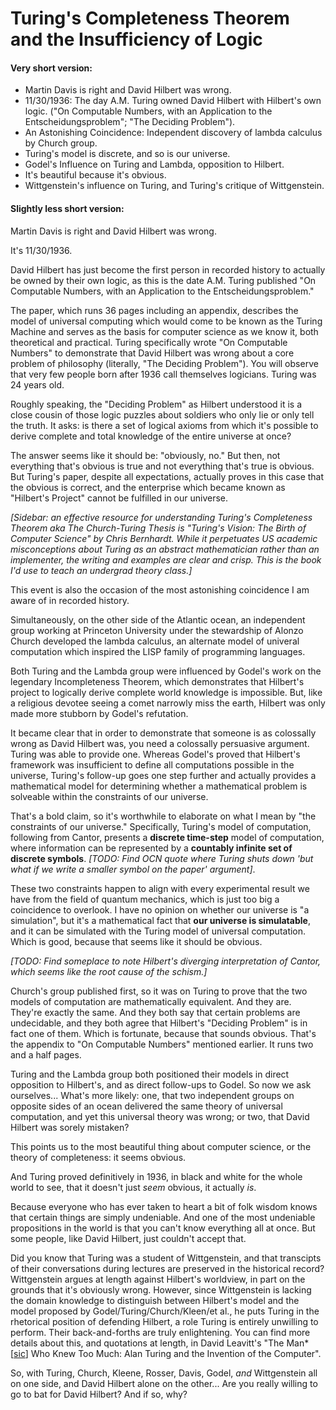# Turing's Completeness Theorem and the Insufficiency of Logic

#### Very short version:

* Martin Davis is right and David Hilbert was wrong.
* 11/30/1936: The day A.M. Turing owned David Hilbert with Hilbert's own logic. ("On Computable Numbers, with an Application to the Entscheidungsproblem"; "The Deciding Problem").
* An Astonishing Coincidence: Independent discovery of lambda calculus by Church group.
* Turing's model is discrete, and so is our universe.
* Godel's Influence on Turing and Lambda, opposition to Hilbert.
* It's beautiful because it's obvious.
* Wittgenstein's influence on Turing, and Turing's critique of Wittgenstein.

#### Slightly less short version:

Martin Davis is right and David Hilbert was wrong.

It's 11/30/1936.

David Hilbert has just become the first person in recorded history to actually be owned by their own logic, as this is the date A.M. Turing published "On Computable Numbers, with an Application to the Entscheidungsproblem."

The paper, which runs 36 pages including an appendix, describes the model of universal computing which would come to be known as the Turing Machine and serves as the basis for computer science as we know it, both theoretical and practical. Turing specifically wrote "On Computable Numbers" to demonstrate that David Hilbert was wrong about a core problem of philosophy (literally, "The Deciding Problem"). You will observe that very few people born after 1936 call themselves logicians. Turing was 24 years old.

Roughly speaking, the "Deciding Problem" as Hilbert understood it is a close cousin of those logic puzzles about soldiers who only lie or only tell the truth. It asks: is there a set of logical axioms from which it's possible to derive complete and total knowledge of the entire universe at once?

The answer seems like it should be: "obviously, no." But then, not everything that's obvious is true and not everything that's true is obvious. But Turing's paper, despite all expectations, actually proves in this case that the obvious is correct, and the enterprise which became known as "Hilbert's Project" cannot be fulfilled in our universe.

*\[Sidebar: an effective resource for understanding Turing's Completeness Theorem aka The Church-Turing Thesis is "Turing's Vision: The Birth of Computer Science" by Chris Bernhardt. While it perpetuates US academic misconceptions about Turing as an abstract mathematician rather than an implementer, the writing and examples are clear and crisp. This is the book I'd use to teach an undergrad theory class.]*

This event is also the occasion of the most astonishing coincidence I am aware of in recorded history.

Simultaneously, on the other side of the Atlantic ocean, an independent group working at Princeton University under the stewardship of Alonzo Church developed the lambda calculus, an alternate model of univeral computation which inspired the LISP family of programming languages.

Both Turing and the Lambda group were influenced by Godel's work on the legendary Incompleteness Theorem, which demonstrates that Hilbert's project to logically derive complete world knowledge is impossible. But, like a religious devotee seeing a comet narrowly miss the earth, Hilbert was only made more stubborn by Godel's refutation.

It became clear that in order to demonstrate that someone is as colossally wrong as David Hilbert was, you need a colossally persuasive argument. Turing was able to provide one. Whereas Godel's proved that Hilbert's framework was insufficient to define all computations possible in the universe, Turing's follow-up goes one step further and actually provides a mathematical model for determining whether a mathematical problem is solveable within the constraints of our universe.

That's a bold claim, so it's worthwhile to elaborate on what I mean by "the constraints of our universe." Specifically, Turing's model of computation, following from Cantor, presents a **discrete time-step** model of computation, where information can be represented by a **countably infinite set of discrete symbols**. *\[TODO: Find OCN quote where Turing shuts down 'but what if we write a smaller symbol on the paper' argument]*.

These two constraints happen to align with every experimental result we have from the field of quantum mechanics, which is just too big a coincidence to overlook. I have no opinion on whether our universe is "a simulation", but it's a mathematical fact that **our universe is simulatable**, and it can be simulated with the Turing model of universal computation. Which is good, because that seems like it should be obvious.

*\[TODO: Find someplace to note Hilbert's diverging interpretation of Cantor, which seems like the root cause of the schism.]*

Church's group published first, so it was on Turing to prove that the two models of computation are mathematically equivalent. And they are. They're exactly the same. And they both say that certain problems are undecidable, and they both agree that Hilbert's "Deciding Problem" is in fact one of them. Which is fortunate, because that sounds obvious. That's the appendix to "On Computable Numbers" mentioned earlier. It runs two and a half pages.

Turing and the Lambda group both positioned their models in direct opposition to Hilbert's, and as direct follow-ups to Godel. So now we ask ourselves... What's more likely: one, that two independent groups on opposite sides of an ocean delivered the same theory of universal computation, and yet this universal theory was wrong; or two, that David Hilbert was sorely mistaken?

This points us to the most beautiful thing about computer science, or the theory of completeness: it seems obvious.

And Turing proved definitively in 1936, in black and white for the whole world to see, that it doesn't just *seem* obvious, it actually *is*.

Because everyone who has ever taken to heart a bit of folk wisdom knows that certain things are simply undeniable. And one of the most undeniable propositions in the world is that you can't know everything all at once. But some people, like David Hilbert, just couldn't accept that.

Did you know that Turing was a student of Wittgenstein, and that transcipts of their conversations during lectures are preserved in the historical record? Wittgenstein argues at length against Hilbert's worldview, in part on the grounds that it's obviously wrong. However, since Wittgenstein is lacking the domain knowledge to distinguish between Hilbert's model and the model proposed by Godel/Turing/Church/Kleen/et al., he puts Turing in the rhetorical position of defending Hilbert, a role Turing is entirely unwilling to perform. Their back-and-forths are truly enlightening. You can find more details about this, and quotations at length, in David Leavitt's "The Man* \[[sic](../protomolecule/index.md)] Who Knew Too Much: Alan Turing and the Invention of the Computer".

So, with Turing, Church, Kleene, Rosser, Davis, Godel, *and* Wittgenstein all on one side, and David Hilbert alone on the other... Are you really willing to go to bat for David Hilbert? And if so, why?
